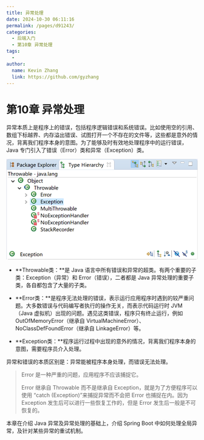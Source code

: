 ```yaml
---
title: 异常处理
date: 2024-10-30 06:11:16
permalink: /pages/d91243/
categories: 
  - 后端入门
  - 第10章 异常处理
tags: 
  - 
author: 
  name: Kevin Zhang
  link: https://github.com/gyzhang
---
```

# 第10章 异常处理

异常本质上是程序上的错误，包括程序逻辑错误和系统错误。比如使用空的引用、数组下标越界、内存溢出错误、试图打开一个不存在的文件等，这些都是意外的情况，背离我们程序本身的意图。为了能够及时有效地处理程序中的运行错误，Java 专门引入了错误（Error）类和异常（Exception）类。

![image-20191216223648447](./images/image-20191216223648447.png)

- **Throwable类：**是 Java 语言中所有错误和异常的超类。有两个重要的子类：Exception（异常）和 Error（错误），二者都是 Java 异常处理的重要子类，各自都包含了大量的子类。

- **Error类：**是程序无法处理的错误，表示运行应用程序时遇到的较严重问题。大多数错误与代码编写者执行的操作无关，而表示代码运行时 JVM（Java 虚拟机）出现的问题。遇见这类错误，程序只有终止运行，例如 OutOfMemoryError（继承自 VirtualMachineError）、NoClassDefFoundError（继承自 LinkageError）等。

- **Exception类：**程序运行过程中出现的意外的情况，背离我们程序本身的意图，需要程序员介入处理。

异常和错误的本质区别是：异常能被程序本身处理，而错误无法处理。

> Error 是一种严重的问题，应用程序不应该捕捉它。
>
> Error 继承自 Throwable 而不是继承自 Exception，就是为了方便程序可以使用 “catch (Exception)”来捕捉异常而不会把 Error 也捕捉在内。因为 Exception 发生后可以进行一些恢复工作的，但是 Error 发生后一般是不可恢复的。

本章在介绍 Java 异常及异常处理的基础上，介绍 Spring Boot 中如何处理全局异常，及针对某些异常的重试机制。
